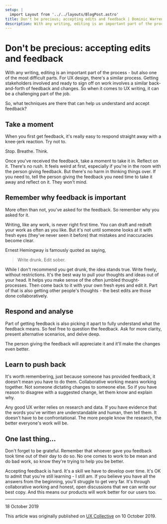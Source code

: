 ```yaml
---
setup: |
  import Layout from '../../layouts/BlogPost.astro'
title: Don't be precious; accepting edits and feedback | Dominic Warren
description: With any writing, editing is an important part of the process - but also one of the most difficult parts. For UX design, there's a similar process. Getting stakeholders involved and ready to sign off on work involves a similar back-and-forth of feedback and changes. So when it comes to UX writing, it can be a challenging part of the job.
---
```


# Don't be precious: accepting edits and feedback

With any writing, editing is an important part of the process - but also one of the most difficult parts. For UX design, there's a similar process. Getting stakeholders involved and ready to sign off on work involves a similar back-and-forth of feedback and changes. So when it comes to UX writing, it can be a challenging part of the job.

So, what techniques are there that can help us understand and accept feedback?

## Take a moment

When you first get feedback, it's really easy to respond straight away with a knee-jerk reaction. Try not to.

Stop. Breathe. Think.

Once you've received the feedback, take a moment to take it in. Reflect on it. There's no rush. It feels weird at first, especially if you're in the room with the person giving feedback. But there's no harm in thinking things over. If you need to, tell the person giving the feedback you need time to take it away and reflect on it. They won't mind.

## Remember why feedback is important

More often than not, you've asked for the feedback. So remember why you asked for it.

Writing, like any work, is never right first time. You can draft and redraft your work as often as you like. But it's not until someone looks at it with fresh eyes (they've never seen it before) that mistakes and inaccuracies become clear.

Ernest Hemingway is famously quoted as saying,

> Write drunk. Edit sober.

While I don't recommend you get drunk, the idea stands true. Write freely, without restrictions. It's the best way to pull your thoughts and ideas out of your head. It helps you make sense of the often jumbled thought-processes. Then come back to it with your own fresh eyes and edit it. Part of that is also getting other people's thoughts - the best edits are those done collaboratively.

## Respond and analyse

Part of getting feedback is also picking it apart to fully understand what the feedback means. So feel free to question the feedback. Ask for more clarity, present alternative scenarios, and delve deep.

The person giving the feedback will appreciate it and it'll make the changes even better.

## Learn to push back

It's worth remembering, just because someone has provided feedback, it doesn't mean you have to do them. Collaborative working means working together. Not someone dictating changes to someone else. So if you have reason to disagree with a suggested change, let them know and explain why.

Any good UX writer relies on research and data. If you have evidence that the words you've written are understandable and human, then tell them. It doesn't have to be confrontational. The more people know the research, the better everyone's work will be.

## One last thing…

Don't forget to be grateful. Remember that whoever gave you feedback took time out of their day to do so. No one comes to work to be mean and do bad work, so know they're trying to help you be better.

Accepting feedback is hard. It's a skill we have to develop over time. It's OK to admit that you're still learning - I still am. If you believe you have all the answers from the beginning, you'll struggle to get very far. It's through collaborative working and honest, open discussions that we can write our best copy. And this means our products will work better for our users too.

---

18 October 2019

This article was originally published on [UX Collective](https://uxdesign.cc/dont-be-precious-accepting-edits-and-feedback-63d9a224dfa2) on 10 October 2019.
